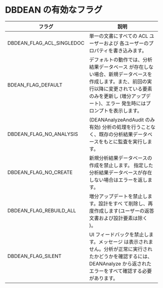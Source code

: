 # DBDEAN の有効なフラグ

| フラグ | 説明 |
| --- | --- |
| DBDEAN_FLAG_ACL_SINGLEDOC | 単一の文書にすべての ACL ユーザーおよび 各ユーザーのプロパティを書き込みます。 |
| BDEAN_FLAG_DEFAULT | デフォルトの動作では、分析結果データベース が存在しない場合、新規データベースを作成します。また、前回の実行以降に変更されている要素のみを更新し (増分アップデート)、エラー 発生時にはプロンプトを表示します。 |
| DBDEAN_FLAG_NO_ANALYSIS | (DEANAnalyzeAndAudit のみ有効) 分析の処理を行うことなく、既存の分析結果データベースをもとに監査を実行します。 |
| DBDEAN_FLAG_NO_CREATE | 新規分析結果データベースの作成を禁止します。 指定した分析結果データベースが存在しない場合はエラーを返します。 |
| DBDEAN_FLAG_REBUILD_ALL | 増分アップデートを禁止します。設計をすべ て削除し、再度作成します(ユーザーの返答文書および設計要素は除く )。 |
| DBDEAN_FLAG_SILENT | UI フィードバックを禁止します。メッセージ は表示されません。分析が正常に実行されたかどうかを確認するには、DEANAnalyze から返されたエラーをすべて確認する必要があります。 |
